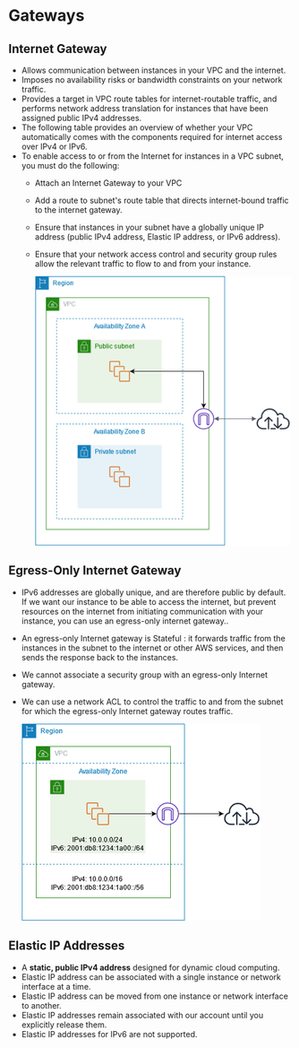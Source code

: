 # Gateways
## Internet Gateway

- Allows communication between instances in your VPC and the internet.
- Imposes no availability risks or bandwidth constraints on your network traffic.
- Provides a target in VPC route tables for internet-routable traffic, and performs network address translation for instances that have been assigned public IPv4 addresses.
- The following table provides an overview of whether your VPC automatically comes with the components required for internet access over IPv4 or IPv6.
- To enable access to or from the Internet for instances in a VPC subnet, you must do the following:
  - Attach an Internet Gateway to your VPC
  - Add a route to subnet's route table that directs internet-bound traffic to the internet gateway.
  - Ensure that instances in your subnet have a globally unique IP address (public IPv4 address, Elastic IP address, or IPv6 address).
  - Ensure that your network access control and security group rules allow the relevant traffic to flow to and from your instance.
   
    ![internet gateway](/VPC/images/internet-gateway.png)

## Egress-Only Internet Gateway

- IPv6 addresses are globally unique, and are therefore public by default. If we want our instance to be able to access the internet, but prevent resources on the       internet from initiating communication with your instance, you can use an egress-only internet gateway..
- An egress-only Internet gateway is Stateful : it forwards traffic from the instances in the subnet to the internet or other AWS services, and then sends the response back to the instances.
- We cannot associate a security group with an egress-only Internet gateway.
- We can use a network ACL to control the traffic to and from the subnet for which the egress-only Internet gateway routes traffic.
 
  ![internet gateway](/VPC/images/egress-only-igw.png)

## Elastic IP Addresses

- A **static, public IPv4 address** designed for dynamic cloud computing.
- Elastic IP address can be associated with a single instance or network interface at a time.
- Elastic IP address can be moved from one instance or network interface to another.
- Elastic IP addresses remain associated with our account until you explicitly release them.
- Elastic IP addresses for IPv6 are not supported.
